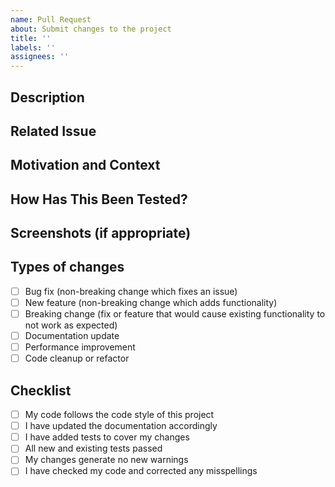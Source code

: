 ```yaml
---
name: Pull Request
about: Submit changes to the project
title: ''
labels: ''
assignees: ''
---
```


## Description
<!-- Provide a clear and concise description of the changes -->

## Related Issue
<!-- Please link to the issue here if applicable -->
<!-- Format: Fixes #(issue) -->

## Motivation and Context
<!-- Why is this change required? What problem does it solve? -->

## How Has This Been Tested?
<!-- Please describe how you tested your changes -->
<!-- Include details of your testing environment, tests ran, etc. -->

## Screenshots (if appropriate)
<!-- Add screenshots to help explain your changes -->

## Types of changes
<!-- What types of changes does your code introduce? Put an `x` in all the boxes that apply: -->
- [ ] Bug fix (non-breaking change which fixes an issue)
- [ ] New feature (non-breaking change which adds functionality)
- [ ] Breaking change (fix or feature that would cause existing functionality to not work as expected)
- [ ] Documentation update
- [ ] Performance improvement
- [ ] Code cleanup or refactor

## Checklist
<!-- Go over all the following points, and put an `x` in all the boxes that apply. -->
- [ ] My code follows the code style of this project
- [ ] I have updated the documentation accordingly
- [ ] I have added tests to cover my changes
- [ ] All new and existing tests passed
- [ ] My changes generate no new warnings
- [ ] I have checked my code and corrected any misspellings